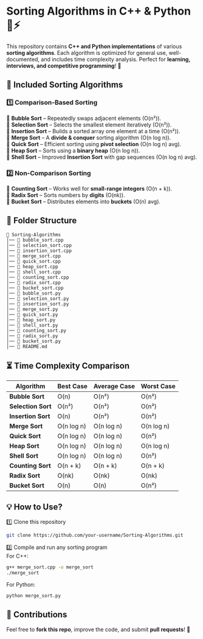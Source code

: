 # Sorting Algorithms in C++ & Python 🔢⚡  

This repository contains **C++ and Python implementations** of various **sorting algorithms**. Each algorithm is optimized for general use, well-documented, and includes time complexity analysis. Perfect for **learning, interviews, and competitive programming**! 🚀

## 📌 Included Sorting Algorithms  

### **1️⃣ Comparison-Based Sorting**  
🔹 **Bubble Sort** – Repeatedly swaps adjacent elements (O(n²)).  
🔹 **Selection Sort** – Selects the smallest element iteratively (O(n²)).  
🔹 **Insertion Sort** – Builds a sorted array one element at a time (O(n²)).  
🔹 **Merge Sort** – A **divide & conquer** sorting algorithm (O(n log n)).  
🔹 **Quick Sort** – Efficient sorting using **pivot selection** (O(n log n) avg).  
🔹 **Heap Sort** – Sorts using a **binary heap** (O(n log n)).  
🔹 **Shell Sort** – Improved **Insertion Sort** with gap sequences (O(n log n) avg).  

### **2️⃣ Non-Comparison Sorting**  
🔹 **Counting Sort** – Works well for **small-range integers** (O(n + k)).  
🔹 **Radix Sort** – Sorts numbers by **digits** (O(nk)).  
🔹 **Bucket Sort** – Distributes elements into **buckets** (O(n) avg).  

## 📂 Folder Structure  
```
📂 Sorting-Algorithms
│── 📜 bubble_sort.cpp
│── 📜 selection_sort.cpp
│── 📜 insertion_sort.cpp
│── 📜 merge_sort.cpp
│── 📜 quick_sort.cpp
│── 📜 heap_sort.cpp
│── 📜 shell_sort.cpp
│── 📜 counting_sort.cpp
│── 📜 radix_sort.cpp
│── 📜 bucket_sort.cpp
│── 📜 bubble_sort.py
│── 📜 selection_sort.py
│── 📜 insertion_sort.py
│── 📜 merge_sort.py
│── 📜 quick_sort.py
│── 📜 heap_sort.py
│── 📜 shell_sort.py
│── 📜 counting_sort.py
│── 📜 radix_sort.py
│── 📜 bucket_sort.py
│── 📜 README.md  
```

## ⏳ Time Complexity Comparison  
| Algorithm       | Best Case | Average Case | Worst Case |
|----------------|----------|-------------|------------|
| **Bubble Sort**   | O(n)      | O(n²)       | O(n²)      |
| **Selection Sort** | O(n²)     | O(n²)       | O(n²)      |
| **Insertion Sort** | O(n)      | O(n²)       | O(n²)      |
| **Merge Sort**    | O(n log n) | O(n log n)  | O(n log n) |
| **Quick Sort**    | O(n log n) | O(n log n)  | O(n²)      |
| **Heap Sort**     | O(n log n) | O(n log n)  | O(n log n) |
| **Shell Sort**    | O(n log n) | O(n log n)  | O(n²)      |
| **Counting Sort** | O(n + k)   | O(n + k)    | O(n + k)   |
| **Radix Sort**    | O(nk)      | O(nk)       | O(nk)      |
| **Bucket Sort**   | O(n)       | O(n)        | O(n²)      |

## 💡 How to Use?  
1️⃣ Clone this repository  
```sh
git clone https://github.com/your-username/Sorting-Algorithms.git
```  
2️⃣ Compile and run any sorting program  
For C++:
```sh
g++ merge_sort.cpp -o merge_sort
./merge_sort
```
For Python:
```sh
python merge_sort.py
```

## 📌 Contributions  
Feel free to **fork this repo**, improve the code, and submit **pull requests**! 🚀  


